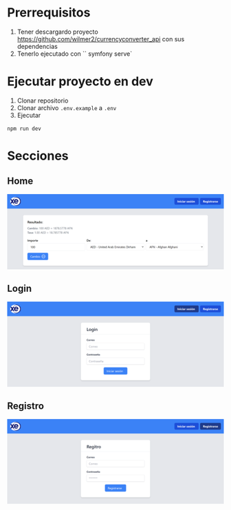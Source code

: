 # Prerrequisitos

1. Tener descargardo proyecto https://github.com/wilmer2/currencyconverter_api con sus dependencias
2. Tenerlo ejecutado con `` symfony serve`

# Ejecutar proyecto en dev

1. Clonar repositorio
2. Clonar archivo `.env.example` a `.env`
3. Ejecutar

```
npm run dev
```

# Secciones

## Home

![Alt text](localhost_5173_.png)

## Login

![Alt text](<localhost_5173_ (1).png>)

## Registro

![Alt text](<localhost_5173_ (2).png>)
